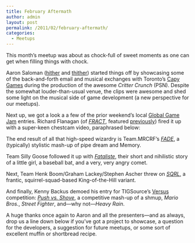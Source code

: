 ```yaml
---
title: February Aftermath
author: admin
layout: post
permalink: /2011/02/february-aftermath/
categories:
  - Meetups
---
```

This month&#8217;s meetup was about as chock-full of sweet moments as one can get when filling things with chock.

Aaron Saloman ([hither](http://www.aaronmusic.com/) and [thither](http://www.reverbnation.com/tvmusic)) started things off by showcasing some of the back-and-forth email and musical exchanges with Toronto&#8217;s [Capy Games](http://www.capybaragames.com/) during the production of the awesome *Critter Crunch* (PSN). Despite the somewhat louder-than-usual venue, the clips were awesome and shed some light on the musical side of game development (a new perspective for our meetups).

Next up, we got a look a a few of the prior weekend&#8217;s local [Global Game Jam](http://globalgamejam.org/) entries. Richard Flanagan (of *[FRACT](http://richardeflanagan.com/#17-fract-adventure-game-design)*, featured [previously](http://www.montrealindies.com/?p=135)) fired it up with a super-keen chestcam video, paraphrased below:



The end result of all that high-speed wizardry is Team.MRCRF&#8217;s *[FADE](http://globalgamejam.org/2011/fade)*, a (typically) stylistic mash-up of pipe dream and Memory.

Team Silly Goose followed it up with *[Fataliste](http://globalgamejam.org/2011/fataliste)*, their short and nihilistic story of a little girl, a baseball bat, and a very, very angry comet.

Next, Team Henk Boom/Graham Lackey/Stephen Ascher threw on *[SQRL](http://globalgamejam.org/2011/sqrl)*, a frantic, squirrel-squad-based King-of-the-Hill variant.

And finally, Kenny Backus demoed his entry for TIGSource&#8217;s [Versus](http://forums.tigsource.com/index.php?board=46.0) competition: *[Push vs. Shove](http://forums.tigsource.com/index.php?topic=17149.0)*, a competitive mash-up of a shmup, *Mario Bros.*, *Street Fighter*, and&#8212;why not&#8212;*Heavy Rain*.

A huge thanks once again to Aaron and all the presenters&#8212;and as always, drop us a line down below if you&#8217;ve got a project to showcase, a question for the developers, a suggestion for future meetups, or some sort of excellent muffin or shortbread recipe.